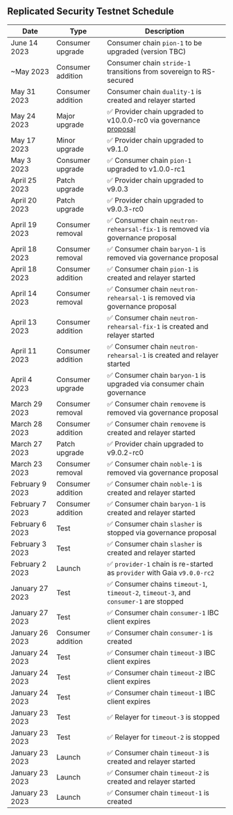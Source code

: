 ## Replicated Security Testnet Schedule

| Date            | Type              | Description                                                                                                                  |
| --------------- | ----------------- | ---------------------------------------------------------------------------------------------------------------------------- |
| June 14 2023    | Consumer upgrade  | Consumer chain `pion-1` to be upgraded (version TBC)                                                                         |
| ~May     2023   | Consumer addition | Consumer chain `stride-1` transitions from sovereign to RS-secured                                                           |
| May 31 2023     | Consumer addition | Consumer chain `duality-1` is created and relayer started                                                          |
| May 24 2023     | Major upgrade     | ✅ Provider chain upgraded to v10.0.0-rc0 via governance [proposal](https://explorer.rs-testnet.polypore.xyz/provider/gov/30) |
| May 17 2023     | Minor upgrade     | ✅ Provider chain upgraded to v9.1.0                                                                                          |
| May 3    2023   | Consumer upgrade  | ✅ Consumer chain `pion-1` upgraded to v1.0.0-rc1                                                                             |
| April 25 2023   | Patch upgrade     | ✅ Provider chain upgraded to v9.0.3                                                                                          |
| April 20 2023   | Patch upgrade     | ✅ Provider chain upgraded to v9.0.3-rc0                                                                                      |
| April 19 2023   | Consumer removal  | ✅ Consumer chain `neutron-rehearsal-fix-1` is removed via governance proposal                                                |
| April 18 2023   | Consumer removal  | ✅ Consumer chain `baryon-1` is removed via governance proposal                                                               |
| April 18 2023   | Consumer addition | ✅ Consumer chain `pion-1` is created and relayer started                                                                     |
| April 14 2023   | Consumer removal  | ✅ Consumer chain `neutron-rehearsal-1` is removed via governance proposal                                                    |
| April 13 2023   | Consumer addition | ✅ Consumer chain `neutron-rehearsal-fix-1` is created and relayer started                                                    |
| April 11 2023   | Consumer addition | ✅ Consumer chain `neutron-rehearsal-1` is created and relayer started                                                        |
| April 4  2023   | Consumer upgrade  | ✅ Consumer chain `baryon-1` is upgraded via consumer chain governance                                                        |
| March 29 2023   | Consumer removal  | ✅ Consumer chain `removeme` is removed via governance proposal                                                               |
| March 28 2023   | Consumer addition | ✅ Consumer chain `removeme` is created and relayer started                                                                   |
| March 27 2023   | Patch upgrade     | ✅ Provider chain upgraded to v9.0.2-rc0                                                                                      |
| March 23 2023   | Consumer removal  | ✅ Consumer chain `noble-1` is removed via governance proposal                                                                |
| February 9 2023 | Consumer addition | ✅ Consumer chain `noble-1` is created and relayer started                                                                    |
| February 7 2023 | Consumer addition | ✅ Consumer chain `baryon-1` is created and relayer started                                                                   |
| February 6 2023 | Test              | ✅ Consumer chain `slasher` is stopped via governance proposal                                                                |
| February 3 2023 | Test              | ✅ Consumer chain `slasher` is created and relayer started                                                                    |
| February 2 2023 | Launch            | ✅ `provider-1` chain is re-started as `provider` with Gaia `v9.0.0-rc2`                                                      |
| January 27 2023 | Test              | ✅ Consumer chains `timeout-1`, `timeout-2`, `timeout-3`, and `consumer-1` are stopped                                        |
| January 27 2023 | Test              | ✅ Consumer chain `consumer-1` IBC client expires                                                                             |
| January 26 2023 | Consumer addition | ✅ Consumer chain `consumer-1` is created                                                                                     |
| January 24 2023 | Test              | ✅ Consumer chain `timeout-3` IBC client expires                                                                              |
| January 24 2023 | Test              | ✅ Consumer chain `timeout-2` IBC client expires                                                                              |
| January 24 2023 | Test              | ✅ Consumer chain `timeout-1` IBC client expires                                                                              |
| January 23 2023 | Test              | ✅ Relayer for `timeout-3` is stopped                                                                                         |
| January 23 2023 | Test              | ✅ Relayer for `timeout-2` is stopped                                                                                         |
| January 23 2023 | Launch            | ✅ Consumer chain `timeout-3` is created and relayer started                                                                  |
| January 23 2023 | Launch            | ✅ Consumer chain `timeout-2` is created and relayer started                                                                  |
| January 23 2023 | Launch            | ✅ Consumer chain `timeout-1` is created                                                                                      |
